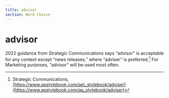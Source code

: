 ```yaml
---
title: advisor
section: Word Choice
---
```

# advisor

2022 guidance from Strategic Communications says “advisor” is acceptable for any context except “news releases,” where “adviser” is preferred.[^30] For Marketing purposes, “advisor” will be used most often.

[^30]: Strategic Communications, [https://www.apstylebook.com/ap\_stylebook/adviser](https://www.apstylebook.com/ap_stylebook/adviser)